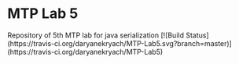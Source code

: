 <h1>MTP Lab 5</h1>
Repository of 5th MTP lab for java serialization
[![Build Status](https://travis-ci.org/daryanekryach/MTP-Lab5.svg?branch=master)](https://travis-ci.org/daryanekryach/MTP-Lab5)
